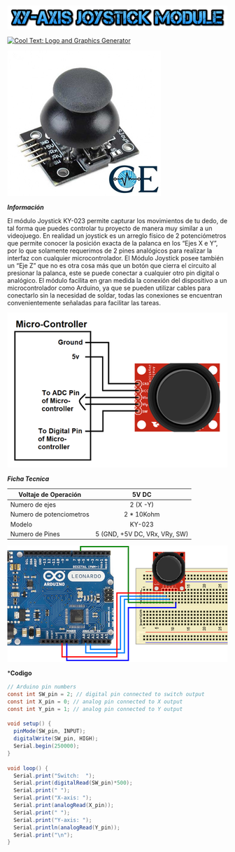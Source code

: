![](cooltext364932737621736.png)

<a href="http://cooltext.com" target="_top"><img src="https://cooltext.com/images/ct_pixel.gif" width="80" height="15" alt="Cool Text: Logo and Graphics Generator" border="0" /></a>

![](DUAL_AXIS_XY_JOYSTICK-02.jpg)

***Información***

El módulo Joystick KY-023 permite capturar los movimientos de tu dedo, de tal forma que puedes controlar tu proyecto de manera muy similar a un videojuego. En realidad un joystick es un arreglo físico de 2 potenciómetros que permite conocer la posición exacta de la palanca en los “Ejes X e Y”, por lo que solamente requerimos de 2 pines analógicos para realizar la interfaz con cualquier microcontrolador. El Módulo Joystick posee también un “Eje Z” que no es otra cosa más que un botón que cierra el circuito al presionar la palanca, este se puede conectar a cualquier otro pin digital o analógico. El módulo facilita en gran medida la conexión del dispositivo a un microcontrolador como Arduino, ya que se pueden utilizar cables para conectarlo sin la necesidad de soldar, todas las conexiones se encuentran convenientemente señaladas para facilitar las tareas.

![](Joystick-Module-connection-with-Micro-controller.png)

***Ficha Tecnica***

| Voltaje de Operación     |             5V DC             |
|--------------------------|:-----------------------------:|
|      Numero de ejes      |            2 (X -Y)           |
| Numero de potenciometros |           2 * 10Kohm          |
|          Modelo          |             KY-023            |
|      Numero de Pines     | 5 (GND, +5V DC, VRx, VRy, SW) |

![](Joystick.PNG)

***Codigo**

```java
// Arduino pin numbers
const int SW_pin = 2; // digital pin connected to switch output
const int X_pin = 0; // analog pin connected to X output
const int Y_pin = 1; // analog pin connected to Y output

void setup() {
  pinMode(SW_pin, INPUT);
  digitalWrite(SW_pin, HIGH);
  Serial.begin(250000);
}

void loop() {
  Serial.print("Switch:  ");
  Serial.print(digitalRead(SW_pin)*500);
  Serial.print(" ");
  Serial.print("X-axis: ");
  Serial.print(analogRead(X_pin));
  Serial.print(" ");
  Serial.print("Y-axis: ");
  Serial.println(analogRead(Y_pin));
  Serial.print("\n");
}
```
